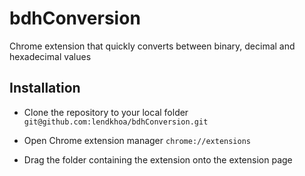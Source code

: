 # bdhConversion
Chrome extension that quickly converts between binary, decimal and hexadecimal values

## Installation
- Clone the repository to your local folder 
```git@github.com:lendkhoa/bdhConversion.git```

- Open Chrome extension manager
```chrome://extensions```

- Drag the folder containing the extension onto the extension page

